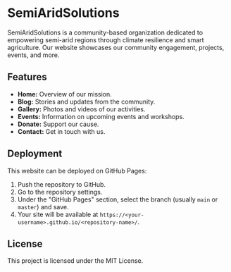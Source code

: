 # SemiAridSolutions

SemiAridSolutions is a community-based organization dedicated to empowering semi-arid regions through climate resilience and smart agriculture. Our website showcases our community engagement, projects, events, and more.

## Features

- **Home:** Overview of our mission.
- **Blog:** Stories and updates from the community.
- **Gallery:** Photos and videos of our activities.
- **Events:** Information on upcoming events and workshops.
- **Donate:** Support our cause.
- **Contact:** Get in touch with us.

## Deployment

This website can be deployed on GitHub Pages:
1. Push the repository to GitHub.
2. Go to the repository settings.
3. Under the "GitHub Pages" section, select the branch (usually `main` or `master`) and save.
4. Your site will be available at `https://<your-username>.github.io/<repository-name>/`.

## License

This project is licensed under the MIT License.
